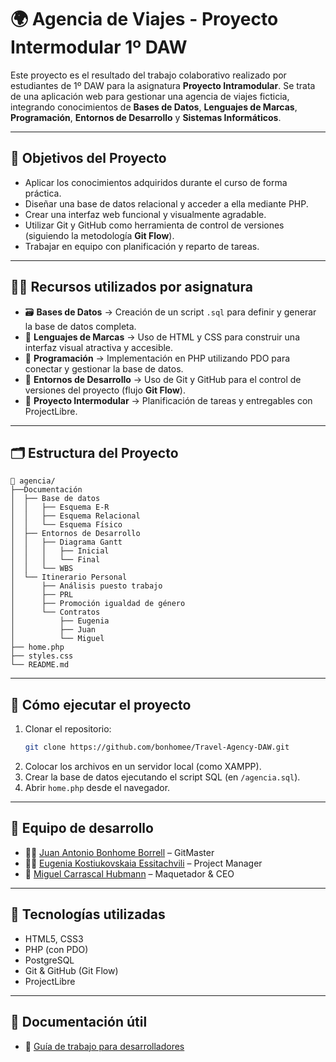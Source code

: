 # 🌍 Agencia de Viajes - Proyecto Intermodular 1º DAW

Este proyecto es el resultado del trabajo colaborativo realizado por estudiantes de 1º DAW para la asignatura **Proyecto Intramodular**.
Se trata de una aplicación web para gestionar una agencia de viajes ficticia, integrando conocimientos de **Bases de Datos**, **Lenguajes de Marcas**, **Programación**, **Entornos de Desarrollo** y **Sistemas Informáticos**.

---

## 📌 Objetivos del Proyecto

- Aplicar los conocimientos adquiridos durante el curso de forma práctica.
- Diseñar una base de datos relacional y acceder a ella mediante PHP.
- Crear una interfaz web funcional y visualmente agradable.
- Utilizar Git y GitHub como herramienta de control de versiones (siguiendo la metodología **Git Flow**).
- Trabajar en equipo con planificación y reparto de tareas.

---

## 🧑‍🏫 Recursos utilizados por asignatura

- 🗃️ **Bases de Datos** → Creación de un script `.sql` para definir y generar la base de datos completa.
- 🎨 **Lenguajes de Marcas** → Uso de HTML y CSS para construir una interfaz visual atractiva y accesible.
- 🔧 **Programación** → Implementación en PHP utilizando PDO para conectar y gestionar la base de datos.
- 🔁 **Entornos de Desarrollo** → Uso de Git y GitHub para el control de versiones del proyecto (flujo **Git Flow**).
- 📅 **Proyecto Intermodular** → Planificación de tareas y entregables con ProjectLibre.

---

## 🗂️ Estructura del Proyecto

```
📁 agencia/
├──Documentación
│  ├── Base de datos
│  │   ├── Esquema E-R
│  │   ├── Esquema Relacional
│  │   └── Esquema Físico
│  ├── Entornos de Desarrollo
│  │   ├── Diagrama Gantt
│  │   │   ├── Inicial
│  │   │   └── Final
│  │   └── WBS
│  └── Itinerario Personal
│      ├── Análisis puesto trabajo
│      ├── PRL
│      ├── Promoción igualdad de género
│      └── Contratos
│          ├── Eugenia
│          ├── Juan
│          └── Miguel
├── home.php
├── styles.css
└── README.md
```

---

## 🚀 Cómo ejecutar el proyecto

1. Clonar el repositorio:
   ```bash
   git clone https://github.com/bonhomee/Travel-Agency-DAW.git
   ```
2. Colocar los archivos en un servidor local (como XAMPP).
3. Crear la base de datos ejecutando el script SQL (en `/agencia.sql`).
4. Abrir `home.php` desde el navegador.

---

## 👥 Equipo de desarrollo

- 🧑‍💻 [Juan Antonio Bonhome Borrell](https://github.com/bonhomee) – GitMaster
- 🧑‍💼 [Eugenia Kostiukovskaia Essitachvili](https://github.com/lilalini) – Project Manager
- 🎨 [Miguel Carrascal Hubmann](https://github.com/karras1979) – Maquetador & CEO

---

## 📖 Tecnologías utilizadas

- HTML5, CSS3
- PHP (con PDO)
- PostgreSQL
- Git & GitHub (Git Flow)
- ProjectLibre

---

## 📎 Documentación útil

- 📘 [Guía de trabajo para desarrolladores](documentacion/Entornos%20de%20Desarrollo/Guias%20Git/Guia_Trabajo_Desarrollador.md)

